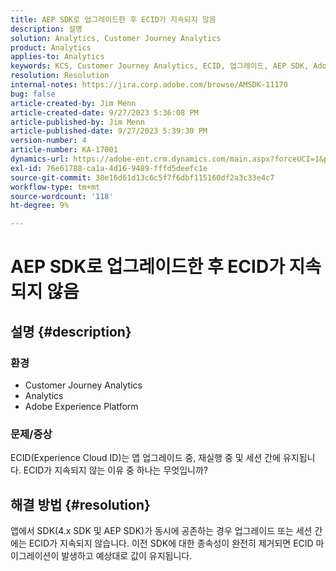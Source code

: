 ```yaml
---
title: AEP SDK로 업그레이드한 후 ECID가 지속되지 않음
description: 설명
solution: Analytics, Customer Journey Analytics
product: Analytics
applies-to: Analytics
keywords: KCS, Customer Journey Analytics, ECID, 업그레이드, AEP SDK, Adobe Experience Platform, Experience Cloud ID
resolution: Resolution
internal-notes: https://jira.corp.adobe.com/browse/AMSDK-11170
bug: false
article-created-by: Jim Menn
article-created-date: 9/27/2023 5:36:08 PM
article-published-by: Jim Menn
article-published-date: 9/27/2023 5:39:30 PM
version-number: 4
article-number: KA-17001
dynamics-url: https://adobe-ent.crm.dynamics.com/main.aspx?forceUCI=1&pagetype=entityrecord&etn=knowledgearticle&id=e48bd550-5c5d-ee11-be6f-6045bd006268
exl-id: 76e61788-ca1a-4d16-9489-fffd5deefc1e
source-git-commit: 38e16d61d13c6c5f7f6dbf115160df2a3c33e4c7
workflow-type: tm+mt
source-wordcount: '118'
ht-degree: 9%

---
```


# AEP SDK로 업그레이드한 후 ECID가 지속되지 않음

## 설명 {#description}


### <b>환경</b>

- Customer Journey Analytics
- Analytics
- Adobe Experience Platform




### <b>문제/증상</b>

ECID(Experience Cloud ID)는 앱 업그레이드 중, 재실행 중 및 세션 간에 유지됩니다. ECID가 지속되지 않는 이유 중 하나는 무엇입니까?


## 해결 방법 {#resolution}


앱에서 SDK(4.x SDK 및 AEP SDK)가 동시에 공존하는 경우 업그레이드 또는 세션 간에는 ECID가 지속되지 않습니다. 이전 SDK에 대한 종속성이 완전히 제거되면 ECID 마이그레이션이 발생하고 예상대로 값이 유지됩니다.
